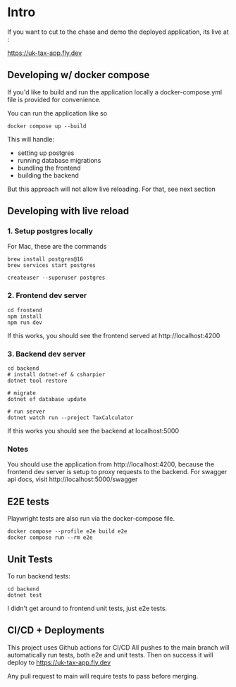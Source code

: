 # Intro

If you want to cut to the chase and demo the deployed application, its live at :

https://uk-tax-app.fly.dev

## Developing w/ docker compose


If you'd like to build and run the application locally a docker-compose.yml file is provided for convenience.

You can run the application like so
```
docker compose up --build
```

This will handle:
- setting up postgres
- running database migrations
- bundling the frontend
- building the backend

But this approach will not allow live reloading.
For that, see next section

## Developing with live reload

### 1. Setup postgres locally 

For Mac, these are the commands 
```
brew install postgres@16
brew services start postgres

createuser --superuser postgres
```

### 2. Frontend dev server
```
cd frontend
npm install
npm run dev
```

If this works, you should see the frontend served at http://localhost:4200

### 3. Backend dev server
```
cd backend
# install dotnet-ef & csharpier
dotnet tool restore 

# migrate
dotnet ef database update 

# run server
dotnet watch run --project TaxCalculator
```

If this works you should see the backend at localhost:5000


### Notes
You should use the application from http://localhost:4200, because the frontend dev server is setup to proxy requests to the backend.
For swagger api docs, visit http://localhost:5000/swagger

## E2E tests

Playwright tests are also run via the docker-compose file.

```
docker compose --profile e2e build e2e
docker compose run --rm e2e
```

## Unit Tests
To run backend tests:
```
cd backend
dotnet test
```

I didn't get around to frontend unit tests, just e2e tests.


## CI/CD + Deployments
This project uses Github actions for CI/CD
All pushes to the main branch will automatically run tests, both e2e and unit tests. Then on success it will deploy to https://uk-tax-app.fly.dev

Any pull request to main will require tests to pass before merging.
